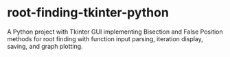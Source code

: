 # root-finding-tkinter-python
A Python project with Tkinter GUI implementing Bisection and False Position methods for root finding with function input parsing, iteration display, saving, and graph plotting.
